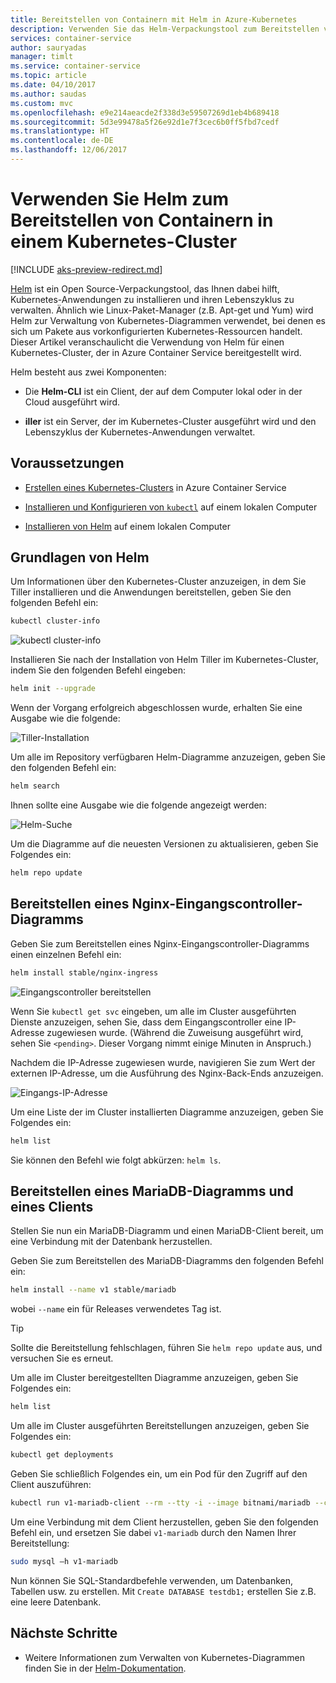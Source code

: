 ```yaml
---
title: Bereitstellen von Containern mit Helm in Azure-Kubernetes
description: Verwenden Sie das Helm-Verpackungstool zum Bereitstellen von Containern in einem Kubernetes-Cluster in Azure Container Service.
services: container-service
author: sauryadas
manager: timlt
ms.service: container-service
ms.topic: article
ms.date: 04/10/2017
ms.author: saudas
ms.custom: mvc
ms.openlocfilehash: e9e214aeacde2f338d3e59507269d1eb4b689418
ms.sourcegitcommit: 5d3e99478a5f26e92d1e7f3cec6b0ff5fbd7cedf
ms.translationtype: HT
ms.contentlocale: de-DE
ms.lasthandoff: 12/06/2017
---
```

# <a name="use-helm-to-deploy-containers-on-a-kubernetes-cluster"></a>Verwenden Sie Helm zum Bereitstellen von Containern in einem Kubernetes-Cluster

[!INCLUDE [aks-preview-redirect.md](../../../includes/aks-preview-redirect.md)]

[Helm](https://github.com/kubernetes/helm/) ist ein Open Source-Verpackungstool, das Ihnen dabei hilft, Kubernetes-Anwendungen zu installieren und ihren Lebenszyklus zu verwalten. Ähnlich wie Linux-Paket-Manager (z.B. Apt-get und Yum) wird Helm zur Verwaltung von Kubernetes-Diagrammen verwendet, bei denen es sich um Pakete aus vorkonfigurierten Kubernetes-Ressourcen handelt. Dieser Artikel veranschaulicht die Verwendung von Helm für einen Kubernetes-Cluster, der in Azure Container Service bereitgestellt wird.

Helm besteht aus zwei Komponenten: 
* Die **Helm-CLI** ist ein Client, der auf dem Computer lokal oder in der Cloud ausgeführt wird.  

* **iller** ist ein Server, der im Kubernetes-Cluster ausgeführt wird und den Lebenszyklus der Kubernetes-Anwendungen verwaltet. 
 
## <a name="prerequisites"></a>Voraussetzungen

* [Erstellen eines Kubernetes-Clusters](container-service-kubernetes-walkthrough.md) in Azure Container Service

* [Installieren und Konfigurieren von `kubectl`](../container-service-connect.md) auf einem lokalen Computer

* [Installieren von Helm](https://github.com/kubernetes/helm/blob/master/docs/install.md) auf einem lokalen Computer

## <a name="helm-basics"></a>Grundlagen von Helm 

Um Informationen über den Kubernetes-Cluster anzuzeigen, in dem Sie Tiller installieren und die Anwendungen bereitstellen, geben Sie den folgenden Befehl ein:

```bash
kubectl cluster-info 
```
![kubectl cluster-info](./media/container-service-kubernetes-helm/clusterinfo.png)
 
Installieren Sie nach der Installation von Helm Tiller im Kubernetes-Cluster, indem Sie den folgenden Befehl eingeben:

```bash
helm init --upgrade
```
Wenn der Vorgang erfolgreich abgeschlossen wurde, erhalten Sie eine Ausgabe wie die folgende:

![Tiller-Installation](./media/container-service-kubernetes-helm/tiller-install.png)
 
 
 
 
Um alle im Repository verfügbaren Helm-Diagramme anzuzeigen, geben Sie den folgenden Befehl ein:

```bash 
helm search 
```

Ihnen sollte eine Ausgabe wie die folgende angezeigt werden:

![Helm-Suche](./media/container-service-kubernetes-helm/helm-search.png)
 
Um die Diagramme auf die neuesten Versionen zu aktualisieren, geben Sie Folgendes ein:

```bash 
helm repo update 
```
## <a name="deploy-an-nginx-ingress-controller-chart"></a>Bereitstellen eines Nginx-Eingangscontroller-Diagramms 
 
Geben Sie zum Bereitstellen eines Nginx-Eingangscontroller-Diagramms einen einzelnen Befehl ein:

```bash
helm install stable/nginx-ingress 
```
![Eingangscontroller bereitstellen](./media/container-service-kubernetes-helm/nginx-ingress.png)

Wenn Sie `kubectl get svc` eingeben, um alle im Cluster ausgeführten Dienste anzuzeigen, sehen Sie, dass dem Eingangscontroller eine IP-Adresse zugewiesen wurde. (Während die Zuweisung ausgeführt wird, sehen Sie `<pending>`. Dieser Vorgang nimmt einige Minuten in Anspruch.) 

Nachdem die IP-Adresse zugewiesen wurde, navigieren Sie zum Wert der externen IP-Adresse, um die Ausführung des Nginx-Back-Ends anzuzeigen. 
 
![Eingangs-IP-Adresse](./media/container-service-kubernetes-helm/ingress-ip-address.png)


Um eine Liste der im Cluster installierten Diagramme anzuzeigen, geben Sie Folgendes ein:

```bash
helm list 
```

Sie können den Befehl wie folgt abkürzen: `helm ls`.
 
 
 
 
## <a name="deploy-a-mariadb-chart-and-client"></a>Bereitstellen eines MariaDB-Diagramms und eines Clients

Stellen Sie nun ein MariaDB-Diagramm und einen MariaDB-Client bereit, um eine Verbindung mit der Datenbank herzustellen.

Geben Sie zum Bereitstellen des MariaDB-Diagramms den folgenden Befehl ein:

```bash
helm install --name v1 stable/mariadb
```

wobei `--name` ein für Releases verwendetes Tag ist.

> [!TIP]
> Sollte die Bereitstellung fehlschlagen, führen Sie `helm repo update` aus, und versuchen Sie es erneut.
>
 
 
Um alle im Cluster bereitgestellten Diagramme anzuzeigen, geben Sie Folgendes ein:

```bash 
helm list
```
 
Um alle im Cluster ausgeführten Bereitstellungen anzuzeigen, geben Sie Folgendes ein:

```bash
kubectl get deployments 
``` 
 
 
Geben Sie schließlich Folgendes ein, um ein Pod für den Zugriff auf den Client auszuführen:

```bash
kubectl run v1-mariadb-client --rm --tty -i --image bitnami/mariadb --command -- bash  
``` 
 
 
Um eine Verbindung mit dem Client herzustellen, geben Sie den folgenden Befehl ein, und ersetzen Sie dabei `v1-mariadb` durch den Namen Ihrer Bereitstellung:

```bash
sudo mysql –h v1-mariadb
```
 
 
Nun können Sie SQL-Standardbefehle verwenden, um Datenbanken, Tabellen usw. zu erstellen. Mit `Create DATABASE testdb1;` erstellen Sie z.B. eine leere Datenbank. 
 
 
 
## <a name="next-steps"></a>Nächste Schritte

* Weitere Informationen zum Verwalten von Kubernetes-Diagrammen finden Sie in der [Helm-Dokumentation](https://github.com/kubernetes/helm/blob/master/docs/index.md). 

